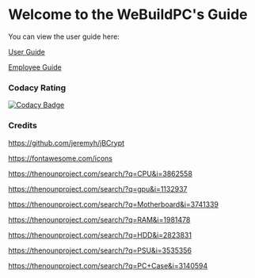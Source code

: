 # Welcome to the WeBuildPC's Guide

You can view the user guide here:

[User Guide](https://iamandyie.github.io/WeBuildPCs/user)

[Employee Guide](https://iamandyie.github.io/WeBuildPCs/employee)

### Codacy Rating

[![Codacy Badge](https://app.codacy.com/project/badge/Grade/cbe1aa9fefdc4ec984ba34dd535e01c0)](https://www.codacy.com?utm_source=github.com&amp;utm_medium=referral&amp;utm_content=IAmAndyIE/ComputerShop&amp;utm_campaign=Badge_Grade)

### Credits

https://github.com/jeremyh/jBCrypt

https://fontawesome.com/icons

https://thenounproject.com/search/?q=CPU&i=3862558

https://thenounproject.com/search/?q=gpu&i=1132937

https://thenounproject.com/search/?q=Motherboard&i=3741339

https://thenounproject.com/search/?q=RAM&i=1981478

https://thenounproject.com/search/?q=HDD&i=2823831

https://thenounproject.com/search/?q=PSU&i=3535356

https://thenounproject.com/search/?q=PC+Case&i=3140594


